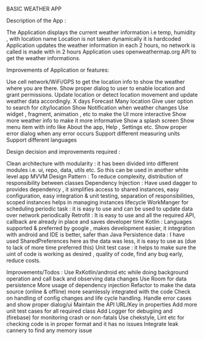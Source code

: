                                                                                                          
BASIC WEATHER APP

Description of the App :

The Application displays  the current weather information i.e temp, humidity , with location name
Location is not taken dynamically it is hardcoded
Application updates the weather information in each 2 hours, no network is called is made with in 2 hours
Application uses openweathermap.org API to get the weather informations.

Improvements of Application or features:

Use cell network/WiFi/GPS to get the location info to show the weather where you are there.
Show proper dialog to user to enable location and grant permissions.
Update location or detect location movement and update weather data accordingly.
X days Forecast
Many location
Give user option to search for city/location
Show Notification when weather changes
Use widget , fragment, animation , etc to make the UI more interactive 
Show more weather info to make it more informative
Show a splash screen
Show menu item with info like About the app, Help , Settings etc.
Show proper error dialog when any error occurs
Support different measuring units
Support different languages

Design decision and improvements required :

Clean architecture with modularity : it has been divided into different modules i.e. ui, repo, data, utils etc. So this can be used in another white level app
MVVM Design Pattern : To reduce complexity, distribution of responsibility between classes
Dependency Injection : Have used dagger to provides dependency , it simplifies access to shared instances, easy configuration, easy integration & unit testing, separation of responsibilities, scoped instances helps in managing instances lifecycle
WorkManger for scheduling periodic task : it is easy to use and can be used to update data over network periodically
Retrofit : It is easy to use and all the required API, callback are already in place and saves developer time
Kotlin : Languages supported & preferred by google , makes development easier, it integration with android and IDE is better, safer than Java
Persistence data : I have used SharedPreferences here as the data was less, it is easy to use as (due to lack of more time preferred this)
Unit test case : it helps to make sure the uint of code is working as desired , quality of code, find any bug early, reduce costs.

Improvements/Todos :
Use RxKotlin/android etc while doing background operation and call back and observing data changes
Use Room for data persistence
More usage of dependency injection
Refactor to make the data source (online & offline) more seamlessly integrated with the code
Check on handling of config changes and life cycle handling.
Handle error cases and show proper dialog/ui
Maintain the API URL/Key in properties 
Add more unit test cases for all required class
Add Logger for debugiing and (firebase) for monitoring crash or non-fatals
Use chekstyle, Lint etc for checking code is in proper format and it has no issues
Integrate leak cannery to find any memory issue
